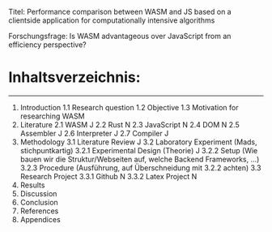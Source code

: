 Titel: Performance comparison between WASM and JS based on a clientside application for computationally intensive algorithms

Forschungsfrage: Is WASM advantageous over JavaScript from an efficiency perspective?

# Inhaltsverzeichnis:
-------------------------
1. Introduction
    1.1 Research question
	1.2 Objective
	1.3 Motivation for researching WASM
2. Literature
	2.1 WASM J
	2.2 Rust N
	2.3 JavaScript N
	2.4 DOM N
	2.5 Assembler J
	2.6 Interpreter J
	2.7 Compiler J
3. Methodology
	3.1 Literature Review J
	3.2 Laboratory Experiment (Mads, stichpuntkartig)
		3.2.1 Experimental Design (Theorie) J
		3.2.2 Setup (Wie bauen wir die Struktur/Webseiten auf, welche Backend Frameworks, ...)
		3.2.3 Procedure (Ausführung, auf Überschneidung mit 3.2.2 achten)
	3.3 Research Project
		3.3.1 Github N
		3.3.2 Latex Project N
4. Results
5. Discussion
6. Conclusion
7. References
8. Appendices